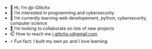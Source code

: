 - 👋 Hi, I’m @i-Glitchx
- 👀 I’m interested in programming and cybersecurity
- 🌱 I’m currently learning web developement, python, cybersecurity, computer science
- 💞️ I’m looking to collaborate on lots of new projects
- 📫 How to reach me i.glitchx.x@gmail.com
- ⚡ Fun fact: I built my own pc and I love learning

<!---
i-Glitchx/i-Glitchx is a ✨ special ✨ repository because its `README.md` (this file) appears on your GitHub profile.
You can click the Preview link to take a look at your changes.
--->
